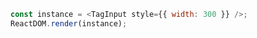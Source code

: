 <!--start-code-->

```js
const instance = <TagInput style={{ width: 300 }} />;
ReactDOM.render(instance);
```

<!--end-code-->
